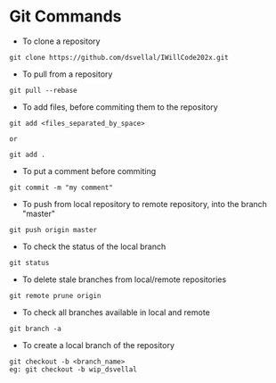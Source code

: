 # Git Commands

* To clone a repository

```
git clone https://github.com/dsvellal/IWillCode202x.git
```

* To pull from a repository

```
git pull --rebase
```

* To add files, before commiting them to the repository

```
git add <files_separated_by_space>

or

git add .
```

* To put a comment before commiting

```
git commit -m "my comment"
```

* To push from local repository to remote repository, into the branch "master"

```
git push origin master
```

* To check the status of the local branch
```
git status
```

* To delete stale branches from local/remote repositories
```
git remote prune origin
```

* To check all branches available in local and remote
```
git branch -a
```

* To create a local branch of the repository
```
git checkout -b <branch_name>
eg: git checkout -b wip_dsvellal
```
